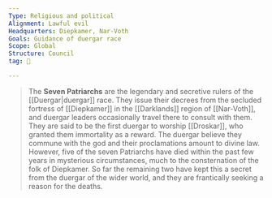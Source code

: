 ```yaml
---
Type: Religious and political
Alignment: Lawful evil
Headquarters: Diepkamer, Nar-Voth
Goals: Guidance of duergar race
Scope: Global
Structure: Council
tag: 👥

---
```


> The **Seven Patriarchs** are the legendary and secretive rulers of the [[Duergar|duergar]] race. They issue their decrees from the secluded fortress of [[Diepkamer]] in the [[Darklands]] region of [[Nar-Voth]], and duergar leaders occasionally travel there to consult with them.
> They are said to be the first duergar to worship [[Droskar]], who granted them immortality as a reward. The duergar believe they commune with the god and their proclamations amount to divine law.
> However, five of the seven Patriarchs have died within the past few years in mysterious circumstances, much to the consternation of the folk of Diepkamer. So far the remaining two have kept this a secret from the duergar of the wider world, and they are frantically seeking a reason for the deaths.







